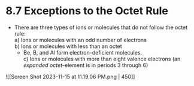 # 8.7 Exceptions to the Octet Rule  

- There are three types of ions or molecules that do not follow the octet rule:  
a) Ions or molecules with an odd number of electrons  
b) Ions or molecules with less than an octet 
	- Be, B, and Al form electron-deficient molecules.  
c) Ions or molecules with more than eight valence electrons (an _expanded octet_-element is in periods 3 through 6)


![[Screen Shot 2023-11-15 at 11.19.06 PM.png | 450]]
